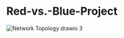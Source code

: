 # Red-vs.-Blue-Project
![Network Topology  drawio 3](https://user-images.githubusercontent.com/89936268/153916652-49ba9e83-9279-4592-bb97-246f1309b4a7.png)
